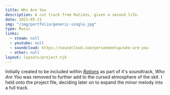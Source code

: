 ```yaml
---
title: Who Are You
description: A cut track from Rations, given a second life.
date: 2021-05-21
img: "/img/portfolio/generic-single.jpg"
type: Music
links:
  - steam: null
  - youtube: null
  - soundcloud: https://soundcloud.com/personmeetup/who-are-you
  - other: null
layout: layouts/project.njk
---
```

Initially created to be included within [*Rations*](/portfolio/rations/) as part of it's soundtrack, *Who Are You* was removed to further add to the cursed atmosphere of the skit. I held onto the project file, deciding later on to expand the minor melody into a full track.